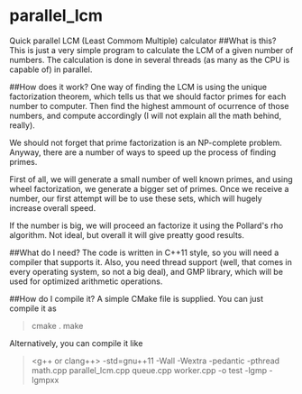 # parallel_lcm
Quick parallel LCM (Least Commom Multiple) calculator
##What is this?
This is just a very simple program to calculate the LCM of a given number of numbers. The calculation is done in several threads (as many as the CPU is capable of) in parallel.

##How does it work?
One way of finding the LCM is using the unique factorization theorem, which tells us that we should factor primes for each number to computer. Then find the highest ammount of ocurrence of those numbers, and compute accordingly (I will not explain all the math behind, really).

We should not forget that prime factorization is an NP-complete problem. Anyway, there are a number of ways to speed up the process of finding primes.

First of all, we will generate a small number of well known primes, and using wheel factorization, we generate a bigger set of primes. Once we receive a number, our first attempt will be to use these sets, which will hugely increase overall speed.

If the number is big, we will proceed an factorize it using the Pollard's rho algorithm. Not ideal, but overall it will give preatty good results.

##What do I need?
The code is written in C++11 style, so you will need a compiler that supports it. Also, you need thread support (well, that comes in every operating system, so not a big deal), and GMP library, which will be used for optimized arithmetic operations.

##How do I compile it?
A simple CMake file is supplied. You can just compile it as
>cmake .
>make

Alternatively, you can compile it like
><g++ or clang++>  -std=gnu++11 -Wall -Wextra -pedantic -pthread math.cpp parallel_lcm.cpp queue.cpp worker.cpp -o test -lgmp -lgmpxx
